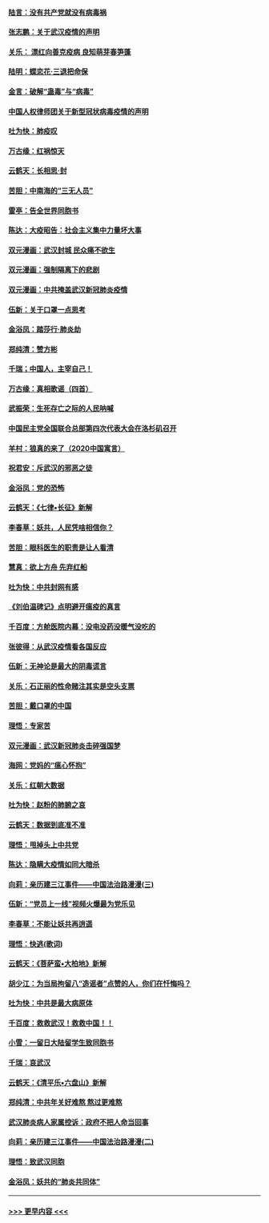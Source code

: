 #### [陆言：没有共产党就没有病毒祸](../pages/nsc993/n11868232.md?t=02142033) 
#### [张志鹏：关于武汉疫情的声明](../pages/nsc993/n11867182.md?t=02142033) 
#### [关乐： 漂红向善克疫病 良知萌芽春笋蓬](../pages/nsc993/n11865710.md?t=02142033) 
#### [陆明：蝶恋花‧三退把命保](../pages/nsc993/n11865673.md?t=02142033) 
#### [金言：破解“蛊毒”与“病毒”](../pages/nsc993/n11864103.md?t=02142033) 
#### [中国人权律师团关于新型冠状病毒疫情的声明](../pages/nsc993/n11864249.md?t=02142033) 
#### [吐为快：肺疫叹](../pages/nsc993/n11864027.md?t=02142033) 
#### [万古缘：红祸惊天](../pages/nsc993/n11864079.md?t=02142033) 
#### [云鹤天：长相思‧封](../pages/nsc993/n11864006.md?t=02142033) 
#### [苦胆：中南海的“三无人员”](../pages/nsc993/n11862997.md?t=02142033) 
#### [雷亭：告全世界同胞书](../pages/nsc993/n11862572.md?t=02142033) 
#### [陈达：大疫昭告：社会主义集中力量坏大事](../pages/nsc993/n11859419.md?t=02142033) 
#### [双元漫画：武汉封城 民众痛不欲生](../pages/nsc993/n11859287.md?t=02142033) 
#### [双元漫画：强制隔离下的悲剧](../pages/nsc993/n11859244.md?t=02142033) 
#### [双元漫画：中共掩盖武汉新冠肺炎疫情](../pages/nsc993/n11858249.md?t=02142033) 
#### [伍新：关于口罩一点思考](../pages/nsc993/n11859195.md?t=02142033) 
#### [金浴凤：踏莎行‧肺炎劫](../pages/nsc993/n11858227.md?t=02142033) 
#### [郑纯清：赞方彬](../pages/nsc993/n11856803.md?t=02142033) 
#### [千瑞；中国人，主宰自己！](../pages/nsc993/n11856793.md?t=02142033) 
#### [万古缘：真相歌谣（四首）](../pages/nsc993/n11856263.md?t=02142033) 
#### [武振荣：生死存亡之际的人民呐喊](../pages/nsc993/n11856256.md?t=02142033) 
#### [中国民主党全国联合总部第四次代表大会在洛杉矶召开](../pages/nsc993/n11856344.md?t=02142033) 
#### [羊村：狼真的来了（2020中国寓言）](../pages/nsc993/n11856229.md?t=02142033) 
#### [祝君安：斥武汉的邪恶之徒](../pages/nsc993/n11855861.md?t=02142033) 
#### [金浴凤：党的恐怖](../pages/nsc993/n11855849.md?t=02142033) 
#### [云鹤天：《七律▪长征》新解](../pages/nsc993/n11855479.md?t=02142033) 
#### [李春草：妖共，人民凭啥相信你？](../pages/nsc993/n11855196.md?t=02142033) 
#### [苦胆：眼科医生的职责是让人看清](../pages/nsc993/n11853840.md?t=02142033) 
#### [慧真：欲上方舟 先弃红船](../pages/nsc993/n11853483.md?t=02142033) 
#### [吐为快：中共封网有感](../pages/nsc993/n11852575.md?t=02142033) 
#### [《刘伯温碑记》点明避开瘟疫的真言](../pages/nsc993/n11852128.md?t=02142033) 
#### [千百度：方舱医院内幕：没电没药没暖气没吃的](../pages/nsc993/n11850211.md?t=02142033) 
#### [张彼得：从武汉疫情看各国反应](../pages/nsc993/n11850102.md?t=02142033) 
#### [伍新：无神论是最大的阴毒谎言](../pages/nsc993/n11846129.md?t=02142033) 
#### [关乐：石正丽的性命赌注其实是空头支票](../pages/nsc993/n11846109.md?t=02142033) 
#### [苦胆：戴口罩的中国](../pages/nsc993/n11845576.md?t=02142033) 
#### [理悟：专家苦](../pages/nsc993/n11845564.md?t=02142033) 
#### [双元漫画：武汉新冠肺炎击碎强国梦](../pages/nsc993/n11843320.md?t=02142033) 
#### [海网：党妈的“瘟心怀抱”](../pages/nsc993/n11840740.md?t=02142033) 
#### [关乐：红朝大数据](../pages/nsc993/n11840675.md?t=02142033) 
#### [吐为快：赵粉的肺腑之哀](../pages/nsc993/n11840618.md?t=02142033) 
#### [云鹤天：数据到底准不准](../pages/nsc993/n11840325.md?t=02142033) 
#### [理悟：甩掉头上中共党](../pages/nsc993/n11838826.md?t=02142033) 
#### [陈达：隐瞒大疫情如同大暗杀](../pages/nsc993/n11838771.md?t=02142033) 
#### [向莉：亲历建三江事件——中国法治路漫漫(三)](../pages/nsc993/n11831825.md?t=02142033) 
#### [伍新：“党员上一线”视频火爆最为党乐见](../pages/nsc993/n11838200.md?t=02142033) 
#### [李春草：不能让妖共再逍遥](../pages/nsc993/n11838102.md?t=02142033) 
#### [理悟：快逃(歌词)](../pages/nsc993/n11838083.md?t=02142033) 
#### [云鹤天：《菩萨蛮▪大柏地》新解](../pages/nsc993/n11838059.md?t=02142033) 
#### [胡少江：为当局拘留八“造谣者”点赞的人，你们在忏悔吗？](../pages/nsc993/n11836801.md?t=02142033) 
#### [吐为快：中共是最大病原体](../pages/nsc993/n11836748.md?t=02142033) 
#### [千百度：救救武汉！救救中国！！](../pages/nsc993/n11836145.md?t=02142033) 
#### [小雪：一留日大陆留学生致同胞书](../pages/nsc993/n11834624.md?t=02142033) 
#### [千瑞：哀武汉](../pages/nsc993/n11833647.md?t=02142033) 
#### [云鹤天：《清平乐▪六盘山》新解](../pages/nsc993/n11833611.md?t=02142033) 
#### [郑纯清：中共年关好难熬 熬过更难熬](../pages/nsc993/n11833489.md?t=02142033) 
#### [武汉肺炎病人家属控诉：政府不把人命当回事](../pages/nsc993/n11833205.md?t=02142033) 
#### [向莉：亲历建三江事件——中国法治路漫漫(二)](../pages/nsc993/n11829102.md?t=02142033) 
#### [理悟：致武汉同胞](../pages/nsc993/n11831522.md?t=02142033) 
#### [金浴凤：妖共的“肺炎共同体”](../pages/nsc993/n11829448.md?t=02142033) 

----
#### [ >>> 更早内容 <<< ](../indexes/nsc993-earlier.md)
